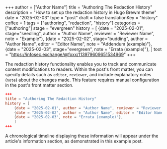 +++
author = ["Author Name"]
title = "Authoring The Redaction History"
description = "How to set up the redaction history in Hugo Brewm theme"
date = "2025-02-03"
type = "post"
draft = false
translationKey = "history"
coffee = 1
tags = ["authoring", "redaction", "history"]
categories = ["authoring"]
stage = "evergreen"
history = [
  {date = "2025-02-01", stage="seedling", author = "Author Name", reviewer = "Reviewer Name", note = "Example"},
  {date = "2025-02-02", stage="budding", author = "Author Name", editor = "Editor Name", note = "Addendum (example)"},
  {date = "2025-02-03", stage="evergreen", note = "Errata (example)"},
]
toot = "https://infosec.exchange/@foxx/113979609651534969"
+++

The redaction history functionality enables you to track and communicate content modifications to readers.
Within the post's front matter, you can specify details such as `editor`, `reviewer`, and include explanatory notes (`note`) about the changes made.
This feature requires manual configuration in the post's front matter section.

```toml
+++
title = "Authoring The Redaction History"
history = [
    {date = "2025-02-01", author = "Author Name", reviewer = "Reviewer Name", note = "Example"},
    {date = "2025-02-02", author = "Author Name", editor = "Editor Name", note = "Addendum (example)"},
    {date = "2025-02-03", note = "Errata (example)"},
    ]
+++
```

A chronological timeline displaying these information will appear under the article's information section, as demonstrated in this example post.